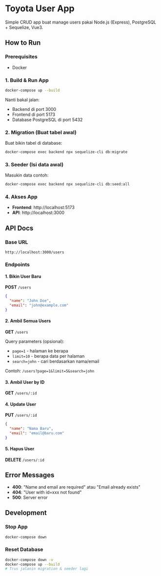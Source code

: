 # Toyota User App

Simple CRUD app buat manage users pakai Node.js (Express), PostgreSQL + Sequelize, Vue3.

## How to Run

### Prerequisites
- Docker

### 1. Build & Run App

```bash
docker-compose up --build
```

Nanti bakal jalan:
- Backend di port 3000
- Frontend di port 5173  
- Database PostgreSQL di port 5432

### 2. Migration (Buat tabel awal)

Buat bikin tabel di database:

```bash
docker-compose exec backend npx sequelize-cli db:migrate
```

### 3. Seeder (Isi data awal)

Masukin data contoh:

```bash
docker-compose exec backend npx sequelize-cli db:seed:all
```

### 4. Akses App

- **Frontend**: http://localhost:5173
- **API**: http://localhost:3000

## API Docs

### Base URL
```
http://localhost:3000/users
```

### Endpoints

#### 1. Bikin User Baru
**POST** `/users`
```json
{
  "name": "John Doe",
  "email": "john@example.com"
}
```

#### 2. Ambil Semua Users  
**GET** `/users`

Query parameters (opsional):
- `page=1` - halaman ke berapa 
- `limit=10` - berapa data per halaman
- `search=john` - cari berdasarkan nama/email

Contoh: `/users?page=1&limit=5&search=john`

#### 3. Ambil User by ID
**GET** `/users/:id`

#### 4. Update User
**PUT** `/users/:id`
```json
{
  "name": "Nama Baru", 
  "email": "email@baru.com"
}
```

#### 5. Hapus User
**DELETE** `/users/:id`

## Error Messages

- **400**: "Name and email are required" atau "Email already exists"
- **404**: "User with id=xxx not found"  
- **500**: Server error

## Development

### Stop App
```bash
docker-compose down
```
### Reset Database
```bash
docker-compose down -v
docker-compose up --build
# Trus jalanin migration & seeder lagi
```
